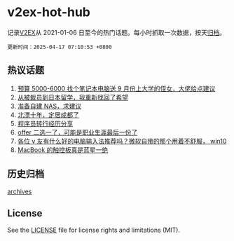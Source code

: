 # v2ex-hot-hub

 记录[V2EX](https://www.v2ex.com/)从 2021-01-06 日至今的热门话题。每小时抓取一次数据，按天[归档](archives)。

`更新时间：2025-04-17 07:10:53 +0800`

## 热议话题

1. [预算 5000-6000 找个笔记本电脑送 9 月份上大学的侄女，大佬给点建议](https://www.v2ex.com/t/1125753)
1. [从被裁员到日本留学，我重新找回了希望](https://www.v2ex.com/t/1125738)
1. [准备自建 NAS，求建议](https://www.v2ex.com/t/1125813)
1. [北漂十年，定居成都了](https://www.v2ex.com/t/1125817)
1. [程序员转行经历分享](https://www.v2ex.com/t/1125777)
1. [offer 二选一了，可能是职业生涯最后一份了](https://www.v2ex.com/t/1125770)
1. [各位 v 友有什么好的电脑输入法推荐吗？微软自带的那个用着不舒服， win10](https://www.v2ex.com/t/1125739)
1. [MacBook 的触控板真是蓝星一绝](https://www.v2ex.com/t/1125853)

## 历史归档

[archives](archives)

## License

See the [LICENSE](LICENSE) file for license rights and limitations (MIT).
